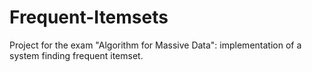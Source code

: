 # Frequent-Itemsets
Project for the exam "Algorithm for Massive Data": implementation of a system finding frequent itemset. 

